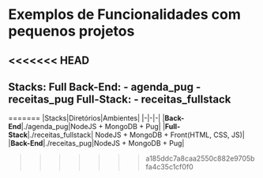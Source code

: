 # Exemplos de Funcionalidades com pequenos projetos

<<<<<<< HEAD
---
Stacks: Full
Back-End:
    - agenda_pug
    - receitas_pug
Full-Stack:
    - receitas_fullstack
---
=======
|Stacks|Diretórios|Ambientes|
|-|-|-|
|**Back-End**|./agenda_pug|NodeJS + MongoDB + Pug|
|**Full-Stack**|./receitas_fullstack| NodeJS + MongoDB + Front(HTML, CSS, JS)|
|**Back-End**|./receitas_pug|NodeJS + MongoDB + Pug|


>>>>>>> a185ddc7a8caa2550c882e9705bfa4c35c1cf0f0
